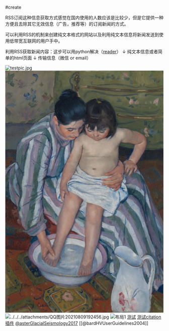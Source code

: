 #create

RSS订阅这种信息获取方式感觉在国内使用的人数应该是比较少，但是它提供一种方便且去除其它无效信息（广告，推荐等）的订阅新闻的方式。

可以利用RSS的机制来创建纯文本格式的网站以及利用纯文本信息将新闻发送到使用低带宽互联网的用户手中。

利用RSS获取新闻内容：这步可以用python解决（[reader](https://github.com/lemon24/reader)）
↓
纯文本信息或者简单的html页面
↓
传输信息（微信 or email）


![testpic.jpg](testpic.jpg)
![bath.png](bath.png)
![../../../attachments/QQ图片20210809192456.jpg](../../../attachments/QQ图片20210809192456.jpg)
![布局1](布局1.png)
[测试](测试citation插件.md)
[测试citation插件](../测试citation插件.md)
[@asterGlacialSeismology2017](zotero-notes/@asterGlacialSeismology2017.md)
[[@bardHVUserGuidelines2004]]